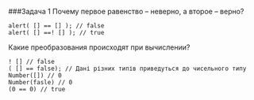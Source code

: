 ###Задача 1 
Почему первое равенство – неверно, а второе – верно?
```
alert( [] == [] ); // false
alert( [] ==! [] ); // true
```
Какие преобразования происходят при вычислении?

```
! [] // false
( [] == false); // Дані різних типів приведуться до чисельного типу
Number([]) // 0
Number(fasle) // 0
(0 == 0) // true
```